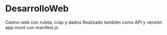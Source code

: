 # DesarrolloWeb
Casino web con ruleta, crap y dados
Realizado también como API y versión app movil con manifest.js
